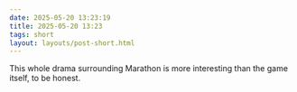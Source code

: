 ```yaml
---
date: 2025-05-20 13:23:19
title: 2025-05-20 13:23
tags: short
layout: layouts/post-short.html
---
```

This whole drama surrounding Marathon is more interesting than the game itself, to be honest.